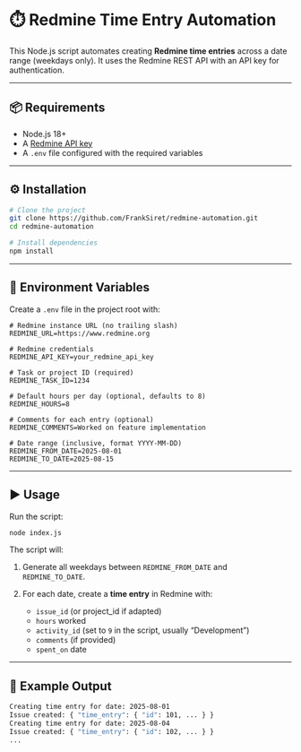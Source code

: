 # ⏱️ Redmine Time Entry Automation

This Node.js script automates creating **Redmine time entries** across a date range (weekdays only). It uses the Redmine REST API with an API key for authentication.

---

## 📦 Requirements

* Node.js 18+
* A [Redmine API key](https://www.redmine.org/projects/redmine/wiki/Rest_api#Authentication)
* A `.env` file configured with the required variables

---

## ⚙️ Installation

```bash
# Clone the project
git clone https://github.com/FrankSiret/redmine-automation.git
cd redmine-automation

# Install dependencies
npm install
```

---

## 🔑 Environment Variables

Create a `.env` file in the project root with:

```env
# Redmine instance URL (no trailing slash)
REDMINE_URL=https://www.redmine.org

# Redmine credentials
REDMINE_API_KEY=your_redmine_api_key

# Task or project ID (required)
REDMINE_TASK_ID=1234

# Default hours per day (optional, defaults to 8)
REDMINE_HOURS=8

# Comments for each entry (optional)
REDMINE_COMMENTS=Worked on feature implementation

# Date range (inclusive, format YYYY-MM-DD)
REDMINE_FROM_DATE=2025-08-01
REDMINE_TO_DATE=2025-08-15
```

---

## ▶️ Usage

Run the script:

```bash
node index.js
```

The script will:

1. Generate all weekdays between `REDMINE_FROM_DATE` and `REDMINE_TO_DATE`.
2. For each date, create a **time entry** in Redmine with:

   * `issue_id` (or project\_id if adapted)
   * `hours` worked
   * `activity_id` (set to `9` in the script, usually “Development”)
   * `comments` (if provided)
   * `spent_on` date

---

## 📝 Example Output

```bash
Creating time entry for date: 2025-08-01
Issue created: { "time_entry": { "id": 101, ... } }
Creating time entry for date: 2025-08-04
Issue created: { "time_entry": { "id": 102, ... } }
...
```
